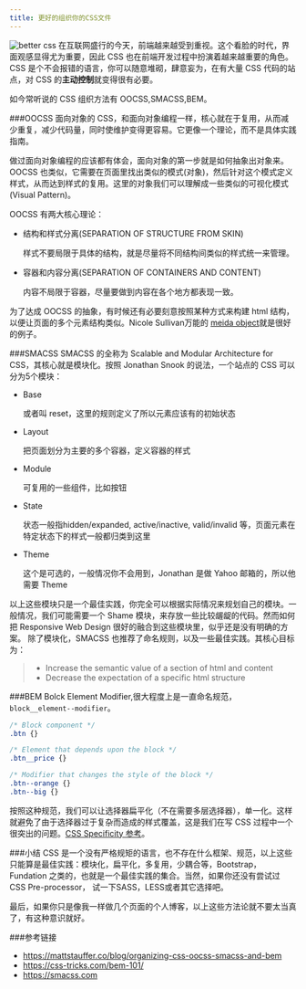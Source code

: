 ```yaml
---
title: 更好的组织你的CSS文件
---
```

![better css](http://webahead.oss-cn-qingdao.aliyuncs.com/images/poster/better-css.jpg)
在互联网盛行的今天，前端越来越受到重视。这个看脸的时代，界面观感显得尤为重要，因此 CSS 也在前端开发过程中扮演着越来越重要的角色。CSS 是个不会报错的语言，你可以随意堆砌，肆意妄为，在有大量 CSS 代码的站点，对 CSS 的**主动控制**就变得很有必要。

如今常听说的 CSS 组织方法有 OOCSS,SMACSS,BEM。

###OOCSS
面向对象的 CSS，和面向对象编程一样，核心就在于复用，从而减少重复，减少代码量，同时使维护变得更容易。它更像一个理论，而不是具体实践指南。

做过面向对象编程的应该都有体会，面向对象的第一步就是如何抽象出对象来。OOCSS 也类似，它需要在页面里找出类似的模式(对象)，然后针对这个模式定义样式，从而达到样式的复用。这里的对象我们可以理解成一些类似的可视化模式(Visual Pattern)。

OOCSS 有两大核心理论：

- 结构和样式分离(SEPARATION OF STRUCTURE FROM SKIN)

	样式不要局限于具体的结构，就是尽量将不同结构间类似的样式统一来管理。
- 容器和内容分离(SEPARATION OF CONTAINERS AND CONTENT)

    内容不局限于容器，尽量要做到内容在各个地方都表现一致。

为了达成 OOCSS 的抽象，有时候还有必要刻意按照某种方式来构建 html 结构，以便让页面的多个元素结构类似。Nicole Sullivan万能的 [meida object](https://github.com/stubbornella/oocss/wiki/Content#media-object-)就是很好的例子。

###SMACSS
SMACSS 的全称为 Scalable and Modular Architecture for CSS，其核心就是模块化。按照 Jonathan Snook 的说法，一个站点的 CSS 可以分为5个模块：

- Base

    或者叫 reset，这里的规则定义了所以元素应该有的初始状态
- Layout

    把页面划分为主要的多个容器，定义容器的样式
- Module

	可复用的一些组件，比如按钮
- State

	状态一般指hidden/expanded, active/inactive, valid/invalid 等，页面元素在特定状态下的样式一般都归类到这里
- Theme

	这个是可选的，一般情况你不会用到，Jonathan 是做 Yahoo 邮箱的，所以他需要 Theme

以上这些模块只是一个最佳实践，你完全可以根据实际情况来规划自己的模块。一般情况，我们可能需要一个 Shame 模块，来存放一些比较龌龊的代码。然而如何把 Responsive Web Design 很好的融合到这些模块里，似乎还是没有明确的方案。
除了模块化，SMACSS 也推荐了命名规则，以及一些最佳实践。其核心目标为：
>- Increase the semantic value of a section of html and content
>- Decrease the expectation of a specific html structure

###BEM
Bolck Element Modifier,很大程度上是一直命名规范，`block__element--modifier`。

```css
/* Block component */
.btn {}

/* Element that depends upon the block */
.btn__price {}

/* Modifier that changes the style of the block */
.btn--orange {}
.btn--big {}
```

按照这种规范，我们可以让选择器扁平化（不在需要多层选择器），单一化。这样就避免了由于选择器过于复杂而造成的样式覆盖，这是我们在写 CSS 过程中一个很突出的问题。[CSS Specificity 参考](http://www.smashingmagazine.com/2007/07/27/css-specificity-things-you-should-know/)。

###小结
CSS 是一个没有严格规矩的语言，也不存在什么框架、规范，以上这些只能算是最佳实践：模块化，扁平化，多复用，少耦合等，Bootstrap，Fundation 之类的，也就是一个最佳实践的集合。当然，如果你还没有尝试过 CSS Pre-processor， 试一下SASS，LESS或者其它选择吧。

最后，如果你只是像我一样做几个页面的个人博客，以上这些方法论就不要太当真了，有这种意识就好。

###参考链接
- https://mattstauffer.co/blog/organizing-css-oocss-smacss-and-bem
- https://css-tricks.com/bem-101/
- https://smacss.com